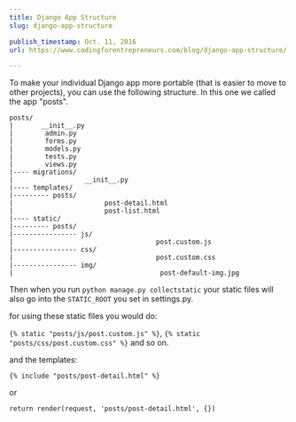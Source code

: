 ```yaml
---
title: Django App Structure
slug: django-app-structure

publish_timestamp: Oct. 11, 2016
url: https://www.codingforentrepreneurs.com/blog/django-app-structure/

---
```



To make your individual Django app more portable (that is easier to move to other projects), you can use the following structure. In this one we called the app "posts".

```
posts/
|       __init__.py
|        admin.py
|        forms.py
|        models.py
|        tests.py
|        views.py
|---- migrations/
|                  __init__.py
|---- templates/
|--------- posts/
|                       post-detail.html
|                       post-list.html
|---- static/
|--------- posts/
|---------------- js/
|                                    post.custom.js
|---------------- css/
|                                    post.custom.css
|---------------- img/
|                                     post-default-img.jpg
```

Then when you run `python manage.py collectstatic` your static files will also go into the `STATIC_ROOT` you set in settings.py. 

for using these static files you would do:

`{% static "posts/js/post.custom.js" %}`, `{% static "posts/css/post.custom.css" %}` and so on.

and the templates:

`{% include "posts/post-detail.html" %}`

or 

`return render(request, 'posts/post-detail.html', {})`
